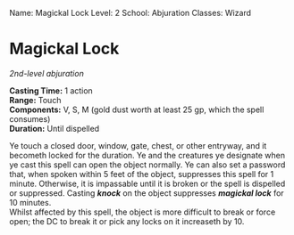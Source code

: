 Name: Magickal Lock
Level: 2
School: Abjuration
Classes: Wizard

# Magickal Lock 
_2nd-level abjuration_ 

**Casting Time:** 1 action   
**Range:** Touch   
**Components:** V, S, M (gold dust worth at least 25 gp, which the spell consumes)   
**Duration:** Until dispelled 

Ye touch a closed door, window, gate, chest, or other entryway, and it becometh locked for the duration. Ye and the creatures ye designate when ye cast this spell can open the object normally. Ye can also set a password that, when spoken within 5 feet of the object, suppresses this spell for 1 minute. Otherwise, it is impassable until it is broken or the spell is dispelled or suppressed. Casting **_knock_** on the object suppresses **_magickal lock_** for 10 minutes.    
Whilst affected by this spell, the object is more difficult to break or force open; the DC to break it or pick any locks on it increaseth by 10.